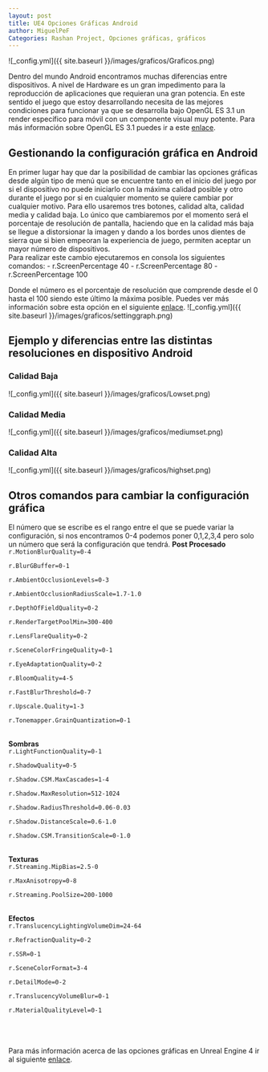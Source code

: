 ```yaml
---
layout: post
title: UE4 Opciones Gráficas Android
author: MiguelPeF
Categories: Rashan Project, Opciones gráficas, gráficos
---
```


![_config.yml]({{ site.baseurl }}/images/graficos/Graficos.png)

Dentro del mundo Android encontramos muchas diferencias entre dispositivos. A nivel de Hardware es un gran impedimento para la reproducción de aplicaciones que requieran una gran potencia. 
En este sentido el juego que estoy desarrollando necesita de las mejores condiciones para funcionar ya que se desarrolla bajo OpenGL ES 3.1 un render específico para móvil con un componente visual muy potente. Para más información sobre OpenGL ES 3.1 puedes ir a este <a href="https://docs.unrealengine.com/en-US/Platforms/Mobile/Android/OpenGLES31MobileRenderer/index.html">enlace</a>.

<h2>Gestionando la configuración gráfica en Android</h2>
En primer lugar hay que dar la posibilidad de cambiar las opciones gráficas desde algún tipo de menú que se encuentre tanto en el inicio del juego por si el dispositivo no puede iniciarlo con la máxima calidad posible y otro durante el juego por si en cualquier momento se quiere cambiar por cualquier motivo.
Para ello usaremos tres botones, calidad alta, calidad media y calidad baja. Lo único que cambiaremos por el momento será el porcentaje de resolución de pantalla, haciendo que en la calidad más baja se llegue a distorsionar la imagen y dando a los bordes unos dientes de sierra que si bien empeoran la experiencia de juego, permiten aceptar un mayor número de dispositivos.
</br>
Para realizar este cambio ejecutaremos en consola los siguientes comandos:
- r.ScreenPercentage 40
- r.ScreenPercentage 80
- r.ScreenPercentage 100

Donde el número es el porcentaje de resolución que comprende desde el 0 hasta el 100 siendo este último la máxima posible. Puedes ver más información sobre esta opción en el siguiente <a href="https://docs.unrealengine.com/en-US/Resources/ContentExamples/PostProcessing/1_13/index.html">enlace</a>.
![_config.yml]({{ site.baseurl }}/images/graficos/settinggraph.png)
</br>
<h2>Ejemplo y diferencias entre las distintas resoluciones en dispositivo Android</h2>
<h3>Calidad Baja</h3>
![_config.yml]({{ site.baseurl }}/images/graficos/Lowset.png)
</br>
<h3>Calidad Media</h3>
![_config.yml]({{ site.baseurl }}/images/graficos/mediumset.png)
</br>
<h3>Calidad Alta</h3>
![_config.yml]({{ site.baseurl }}/images/graficos/highset.png)
</br>
<h2>Otros comandos para cambiar la configuración gráfica</h2>
El número que se escribe es el rango entre el que se puede variar la configuración, si nos encontramos 0-4 podemos poner 0,1,2,3,4 pero solo un número que será la configuración que tendrá.
<b>Post Procesado</b>
<code>
r.MotionBlurQuality=0-4</br>
r.BlurGBuffer=0-1</br>
r.AmbientOcclusionLevels=0-3</br>
r.AmbientOcclusionRadiusScale=1.7-1.0</br>
r.DepthOfFieldQuality=0-2</br>
r.RenderTargetPoolMin=300-400</br>
r.LensFlareQuality=0-2</br>
r.SceneColorFringeQuality=0-1</br>
r.EyeAdaptationQuality=0-2</br>
r.BloomQuality=4-5</br>
r.FastBlurThreshold=0-7</br>
r.Upscale.Quality=1-3</br>
r.Tonemapper.GrainQuantization=0-1</br>
</code>
</br>
<b>Sombras</b>
<code>
r.LightFunctionQuality=0-1</br>
r.ShadowQuality=0-5</br>
r.Shadow.CSM.MaxCascades=1-4</br>
r.Shadow.MaxResolution=512-1024</br>
r.Shadow.RadiusThreshold=0.06-0.03</br>
r.Shadow.DistanceScale=0.6-1.0</br>
r.Shadow.CSM.TransitionScale=0-1.0</br>
</code>
</br>
<b>Texturas</b>
<code>
r.Streaming.MipBias=2.5-0</br>
r.MaxAnisotropy=0-8</br>
r.Streaming.PoolSize=200-1000</br>
</code>
</br>
<b>Efectos</b>
<code>
r.TranslucencyLightingVolumeDim=24-64</br>
r.RefractionQuality=0-2</br>
r.SSR=0-1</br>
r.SceneColorFormat=3-4</br>
r.DetailMode=0-2</br>
r.TranslucencyVolumeBlur=0-1</br>
r.MaterialQualityLevel=0-1</br>
</code>
</br>
</br>
</br>
Para más información acerca de las opciones gráficas en Unreal Engine 4 ir al siguiente <a href="https://docs.unrealengine.com/en-US/Engine/Performance/Scalability/ScalabilityReference/index.html">enlace</a>.
